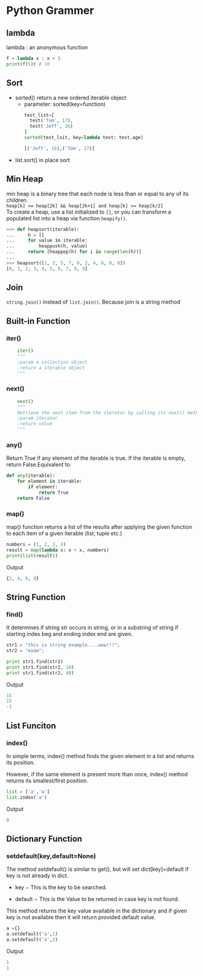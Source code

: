 # Python Grammer
## lambda
lambda : an anonymous function
```python
f = lambda x : x + 5
print(f(5)) # 10
```

## Sort
* sorted() return a new ordered iterable object
    * parameter: sorted(key=function)
      ```python
      test_list=[
        test('Tom', 17),
        test('Jeff', 16)
      ]
      sorted(test_lsit, key=lambda test: test.age)
      ```
      ```python
      [('Jeff', 16),('Tom', 17)]
      ```
* list.sort() in place sort
## Min Heap
min heap is a binary tree that each node is less than or equal to any of its children.  
`heap[k] <= heap[2k] && heap[2k+1] and heap[k] >= heap[k/2]`  
To create a heap, use a list initialized to `[]`, or you can transform a populated list into a heap via function `heapify()`.  
```python
>>> def heapsort(iterable):
...     h = []
...     for value in iterable:
...         heappush(h, value)
...     return [heappop(h) for i in range(len(h))]
...
>>> heapsort([1, 3, 5, 7, 9, 2, 4, 6, 8, 0])
[0, 1, 2, 3, 4, 5, 6, 7, 8, 9]
```

## Join
`string.join()` instead of `list.join()`. Because join is a string method

## Built-in Function
### iter()
```python
    iter()
    """
    :param a collection object
    :return a iterable object
    """
```
### next()
```python
    next()
    """
    Retrieve the next item from the iterator by calling its next() method. 
    :param iterator
    :return value
    """
```
### any()
Return True if any element of the iterable is true. If the iterable is empty, return False.Equivalent to:
```python
def any(iterable):
    for element in iterable:
        if element:
            return True
    return False
```

### map()
map() function returns a list of the results after applying the given function to each item of a given iterable (list, tuple etc.)
```python
numbers = (1, 2, 3, 4) 
result = map(lambda x: x + x, numbers) 
print(list(result)) 
```
Output
```python
{2, 4, 6, 8}
```

## String Function
### find()
It determines if string str occurs in string, or in a substring of string if starting index beg and ending index end are given.

```python
str1 = "this is string example....wow!!!";
str2 = "exam";

print str1.find(str2)
print str1.find(str2, 10)
print str1.find(str2, 40)

```
Output
```python
15
15
-1
```

## List Funciton
### index()
In simple terms, index() method finds the given element in a list and returns its position.

However, if the same element is present more than once, index() method returns its smallest/first position.


```python
list = ['a','a']
list.index('a')
```
Output
```python
0
```

## Dictionary Function
### setdefault(key,default=None)
The method setdefault() is similar to get(), but will set dict[key]=default if key is not already in dict.

* key − This is the key to be searched.

* default − This is the Value to be returned in case key is not found.

This method returns the key value available in the dictionary and if given key is not available then it will return provided default value.
```python
a ={}
a.setdefault('a',1)
a.setdefault('a',2)
```
Output
```python
1
1
```